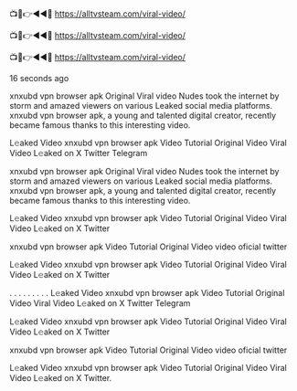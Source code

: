 
📺📱👉◄◄🔴  https://alltvsteam.com/viral-video/

📺📱👉◄◄🔴  https://alltvsteam.com/viral-video/

📺📱👉◄◄🔴  https://alltvsteam.com/viral-video/


16 seconds ago

xnxubd vpn browser apk Original Viral video Nudes took the internet by storm and amazed viewers on various Leaked social media platforms. xnxubd vpn browser apk, a young and talented digital creator, recently became famous thanks to this interesting video.

L𝚎aked Video xnxubd vpn browser apk Video Tutorial Original Video Viral Video L𝚎aked on X Twitter Telegram

xnxubd vpn browser apk Original Viral video Nudes took the internet by storm and amazed viewers on various Leaked social media platforms. xnxubd vpn browser apk, a young and talented digital creator, recently became famous thanks to this interesting video.

L𝚎aked Video xnxubd vpn browser apk Video Tutorial Original Video Viral Video L𝚎aked on X Twitter

xnxubd vpn browser apk Video Tutorial Original Video video oficial twitter

L𝚎aked Video xnxubd vpn browser apk Video Tutorial Original Video Viral Video L𝚎aked on X Twitter

. . . . . . . . . L𝚎aked Video xnxubd vpn browser apk Video Tutorial Original Video Viral Video L𝚎aked on X Twitter Telegram

L𝚎aked Video xnxubd vpn browser apk Video Tutorial Original Video Viral Video L𝚎aked on X Twitter

xnxubd vpn browser apk Video Tutorial Original Video video oficial twitter

L𝚎aked Video xnxubd vpn browser apk Video Tutorial Original Video Viral Video L𝚎aked on X Twitter.
